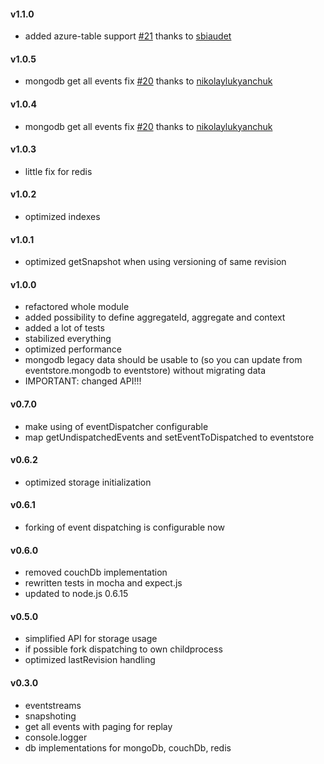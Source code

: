 #### v1.1.0
- added azure-table support [#21](https://github.com/adrai/node-eventstore/pull/21) thanks to [sbiaudet](https://github.com/sbiaudet)

#### v1.0.5
- mongodb get all events fix [#20](https://github.com/adrai/node-eventstore/pull/20) thanks to [nikolaylukyanchuk](https://github.com/nikolaylukyanchuk)

#### v1.0.4
- mongodb get all events fix [#20](https://github.com/adrai/node-eventstore/pull/20) thanks to [nikolaylukyanchuk](https://github.com/nikolaylukyanchuk)

#### v1.0.3
- little fix for redis

#### v1.0.2
- optimized indexes

#### v1.0.1
- optimized getSnapshot when using versioning of same revision

#### v1.0.0
- refactored whole module
- added possibility to define aggregateId, aggregate and context
- added a lot of tests
- stabilized everything
- optimized performance
- mongodb legacy data should be usable to (so you can update from eventstore.mongodb to eventstore) without migrating data
- IMPORTANT: changed API!!!

#### v0.7.0

- make using of eventDispatcher configurable
- map getUndispatchedEvents and setEventToDispatched to eventstore

#### v0.6.2

- optimized storage initialization

#### v0.6.1

- forking of event dispatching is configurable now

#### v0.6.0

- removed couchDb implementation
- rewritten tests in mocha and expect.js
- updated to node.js 0.6.15

#### v0.5.0

- simplified API for storage usage
- if possible fork dispatching to own childprocess
- optimized lastRevision handling

#### v0.3.0

- eventstreams
- snapshoting
- get all events with paging for replay
- console.logger
- db implementations for mongoDb, couchDb, redis